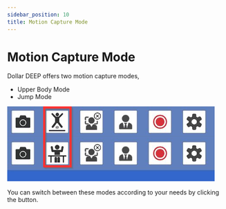 ```yaml
---
sidebar_position: 10
title: Motion Capture Mode
---
```


# Motion Capture Mode

Dollar DEEP offers two motion capture modes,

- Upper Body Mode
- Jump Mode

![](../img/2023-10-20_20_07_13.png#center)

You can switch between these modes according to your needs by clicking the button.